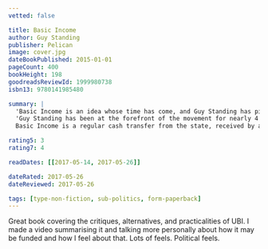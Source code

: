 ```yaml
---
vetted: false

title: Basic Income
author: Guy Standing
publisher: Pelican
image: cover.jpg
dateBookPublished: 2015-01-01
pageCount: 400
bookHeight: 198
goodreadsReviewId: 1999980738
isbn13: 9780141985480

summary: |
  'Basic Income is an idea whose time has come, and Guy Standing has pioneered our understanding of it… Standing's analysis is vital' Paul Mason
  'Guy Standing has been at the forefront of the movement for nearly 4 decades, and in this superb and thorough survey he explains how it works and why it has the potential to revitalise life and democracy in our societies. This is an essential book.' Brian Eno Shouldn't everyone receive a stake in society's wealth? Could we create a fairer world by granting a guaranteed income to all? What would this mean for our health, wealth and happiness?
  Basic Income is a regular cash transfer from the state, received by all individual citizens. It is an acknowledgement that everyone plays a part in generating the wealth currently enjoyed only by a few. Political parties across the world are now adopting it as official policy and the idea generates headlines every day. Guy Standing has been at the forefront of thought about Basic Income for the past thirty years, and in this book he covers in authoritative detail its effects on the economy, poverty, work and labour; dissects and disproves the standard arguments against Basic Income; explains what we can learn from pilots across the world and illustrates exactly why a Basic Income has now become such an urgent necessity.

rating5: 3
rating7: 4

readDates: [[2017-05-14, 2017-05-26]]

dateRated: 2017-05-26
dateReviewed: 2017-05-26

tags: [type-non-fiction, sub-politics, form-paperback]
---
```


Great book covering the critiques, alternatives, and practicalities of UBI. I made a video summarising it and talking more personally about how it may be funded and how I feel about that. Lots of feels. Political feels.
